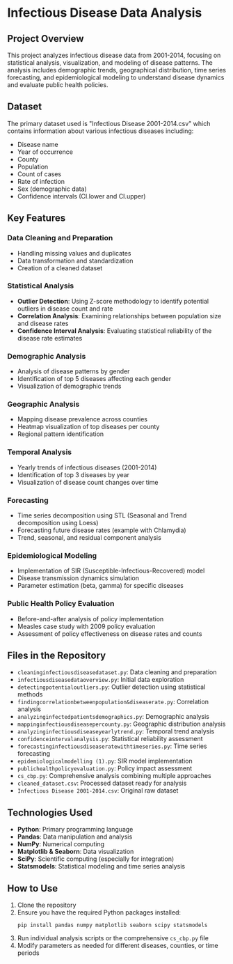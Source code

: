# Infectious Disease Data Analysis

## Project Overview
This project analyzes infectious disease data from 2001-2014, focusing on statistical analysis, visualization, and modeling of disease patterns. The analysis includes demographic trends, geographical distribution, time series forecasting, and epidemiological modeling to understand disease dynamics and evaluate public health policies.

## Dataset
The primary dataset used is "Infectious Disease 2001-2014.csv" which contains information about various infectious diseases including:
- Disease name
- Year of occurrence
- County
- Population
- Count of cases
- Rate of infection
- Sex (demographic data)
- Confidence intervals (CI.lower and CI.upper)

## Key Features

### Data Cleaning and Preparation
- Handling missing values and duplicates
- Data transformation and standardization
- Creation of a cleaned dataset

### Statistical Analysis
- **Outlier Detection**: Using Z-score methodology to identify potential outliers in disease count and rate
- **Correlation Analysis**: Examining relationships between population size and disease rates
- **Confidence Interval Analysis**: Evaluating statistical reliability of the disease rate estimates

### Demographic Analysis
- Analysis of disease patterns by gender
- Identification of top 5 diseases affecting each gender
- Visualization of demographic trends

### Geographic Analysis
- Mapping disease prevalence across counties
- Heatmap visualization of top diseases per county
- Regional pattern identification

### Temporal Analysis
- Yearly trends of infectious diseases (2001-2014)
- Identification of top 3 diseases by year
- Visualization of disease count changes over time

### Forecasting
- Time series decomposition using STL (Seasonal and Trend decomposition using Loess)
- Forecasting future disease rates (example with Chlamydia)
- Trend, seasonal, and residual component analysis

### Epidemiological Modeling
- Implementation of SIR (Susceptible-Infectious-Recovered) model
- Disease transmission dynamics simulation
- Parameter estimation (beta, gamma) for specific diseases

### Public Health Policy Evaluation
- Before-and-after analysis of policy implementation
- Measles case study with 2009 policy evaluation
- Assessment of policy effectiveness on disease rates and counts

## Files in the Repository

- `cleaninginfectiousdiseasedataset.py`: Data cleaning and preparation
- `infectiousdiseasedataoverview.py`: Initial data exploration
- `detectingpotentialoutliers.py`: Outlier detection using statistical methods
- `findingcorrelationbetweenpopulation&diseaserate.py`: Correlation analysis
- `analyzinginfectedpatientsdemographics.py`: Demographic analysis
- `mappinginfectiousdiseasepercounty.py`: Geographic distribution analysis
- `analyzinginfectiousdiseaseyearlytrend.py`: Temporal trend analysis
- `confidenceintervalanalysis.py`: Statistical reliability assessment
- `forecastinginfectiousdiseaseratewithtimeseries.py`: Time series forecasting
- `epidemiologicalmodelling (1).py`: SIR model implementation
- `publichealthpolicyevaluation.py`: Policy impact assessment
- `cs_cbp.py`: Comprehensive analysis combining multiple approaches
- `cleaned_dataset.csv`: Processed dataset ready for analysis
- `Infectious Disease 2001-2014.csv`: Original raw dataset

## Technologies Used
- **Python**: Primary programming language
- **Pandas**: Data manipulation and analysis
- **NumPy**: Numerical computing
- **Matplotlib & Seaborn**: Data visualization
- **SciPy**: Scientific computing (especially for integration)
- **Statsmodels**: Statistical modeling and time series analysis

## How to Use

1. Clone the repository
2. Ensure you have the required Python packages installed:
   ```
   pip install pandas numpy matplotlib seaborn scipy statsmodels
   ```
3. Run individual analysis scripts or the comprehensive `cs_cbp.py` file
4. Modify parameters as needed for different diseases, counties, or time periods
